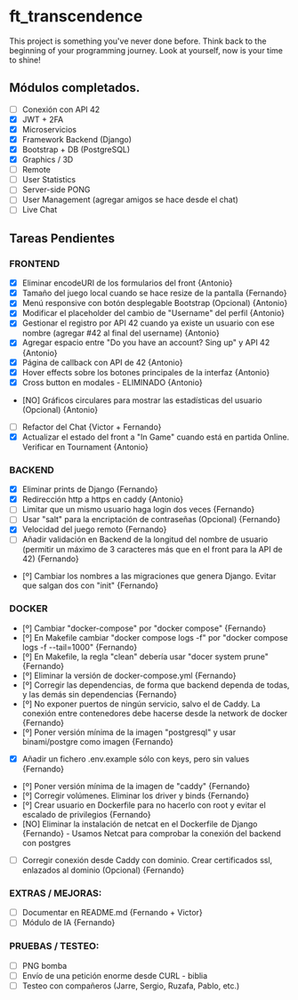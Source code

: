 # ft_transcendence
This project is something you've never done before. Think back to the beginning of your programming journey. Look at yourself, now is your time to shine!

## Módulos completados.
- [ ] Conexión con API 42
- [X] JWT + 2FA
- [X] Microservicios
- [X] Framework Backend (Django)
- [X] Bootstrap + DB (PostgreSQL)
- [X] Graphics / 3D
- [ ] Remote
- [ ] User Statistics
- [ ] Server-side PONG
- [ ] User Management (agregar amigos se hace desde el chat)
- [ ] Live Chat

## Tareas Pendientes

### FRONTEND
- [X] Eliminar encodeURI de los formularios del front {Antonio}
- [X] Tamaño del juego local cuando se hace resize de la pantalla {Fernando}
- [X] Menú responsive con botón desplegable Bootstrap (Opcional) {Antonio}
- [X] Modificar el placeholder del cambio de "Username" del perfil {Antonio}
- [X] Gestionar el registro por API 42 cuando ya existe un usuario con ese nombre (agregar #42 al final del username) {Antonio}
- [X] Agregar espacio entre "Do you have an account? Sing up" y API 42 {Antonio}
- [X] Página de callback con API de 42 {Antonio}
- [X] Hover effects sobre los botones principales de la interfaz {Antonio}
- [X] Cross button en modales - ELIMINADO {Antonio}
- [NO] Gráficos circulares para mostrar las estadísticas del usuario (Opcional) {Antonio}
- [ ] Refactor del Chat {Victor + Fernando}
- [X] Actualizar el estado del front a "In Game" cuando está en partida Online. Verificar en Tournament {Antonio}
### BACKEND
- [X] Eliminar prints de Django {Fernando}
- [X] Redirección http a https en caddy {Antonio}
- [ ] Limitar que un mismo usuario haga login dos veces {Fernando}
- [ ] Usar "salt" para la encriptación de contraseñas (Opcional) {Fernando}
- [X] Velocidad del juego remoto {Fernando}
- [ ] Añadir validación en Backend de la longitud del nombre de usuario (permitir un máximo de 3 caracteres más que en el front para la API de 42) {Fernando}
- [º] Cambiar los nombres a las migraciones que genera Django. Evitar que salgan dos con "init" {Fernando}
### DOCKER
- [º] Cambiar "docker-compose" por "docker compose" {Fernando}
- [º] En Makefile cambiar "docker compose logs -f" por "docker compose logs -f --tail=1000" {Fernando}
- [º] En Makefile, la regla "clean" debería usar "docer system prune" {Fernando}
- [º] Eliminar la versión de docker-compose.yml {Fernando}
- [º] Corregir las dependencias, de forma que backend dependa de todas, y las demás sin dependencias {Fernando}
- [º] No exponer puertos de ningún servicio, salvo el de Caddy. La conexión entre contenedores debe hacerse desde la network de docker {Fernando}
- [º] Poner versión mínima de la imagen "postgresql" y usar binami/postgre como imagen {Fernando}
- [X] Añadir un fichero .env.example sólo con keys, pero sin values {Fernando}
- [º] Poner versión mínima de la imagen de "caddy" {Fernando}
- [º] Corregir volúmenes. Eliminar los driver y binds {Fernando}
- [º] Crear usuario en Dockerfile para no hacerlo con root y evitar el escalado de privilegios {Fernando}
- [NO] Eliminar la instalación de netcat en el Dockerfile de Django {Fernando} - Usamos Netcat para comprobar la conexión del backend con postgres
- [ ] Corregir conexión desde Caddy con dominio. Crear certificados ssl, enlazados al dominio (Opcional) {Fernando}
### EXTRAS / MEJORAS:
- [ ] Documentar en README.md {Fernando + Victor}
- [ ] Módulo de IA {Fernando}
### PRUEBAS / TESTEO:
- [ ] PNG bomba
- [ ] Envío de una petición enorme desde CURL - biblia
- [ ] Testeo con compañeros (Jarre, Sergio, Ruzafa, Pablo, etc.)